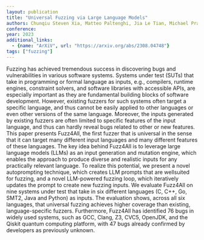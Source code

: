 ```yaml
---
layout: publication
title: "Universal Fuzzing via Large Language Models"
authors: Chunqiu Steven Xia, Matteo Paltenghi, Jia Le Tian, Michael Pradel, Lingming Zhang
conference:
year: 2023
additional_links:
  - {name: "ArXiV", url: "https://arxiv.org/abs/2308.04748"}
tags: ["fuzzing"]
---
```

Fuzzing has achieved tremendous success in discovering bugs and vulnerabilities in various software systems. Systems under test (SUTs) that take in programming or formal language as inputs, e.g., compilers, runtime engines, constraint solvers, and software libraries with accessible APIs, are especially important as they are fundamental building blocks of software development. However, existing fuzzers for such systems often target a specific language, and thus cannot be easily applied to other languages or even other versions of the same language. Moreover, the inputs generated by existing fuzzers are often limited to specific features of the input language, and thus can hardly reveal bugs related to other or new features. This paper presents Fuzz4All, the first fuzzer that is universal in the sense that it can target many different input languages and many different features of these languages. The key idea behind Fuzz4All is to leverage large language models (LLMs) as an input generation and mutation engine, which enables the approach to produce diverse and realistic inputs for any practically relevant language. To realize this potential, we present a novel autoprompting technique, which creates LLM prompts that are wellsuited for fuzzing, and a novel LLM-powered fuzzing loop, which iteratively updates the prompt to create new fuzzing inputs. We evaluate Fuzz4All on nine systems under test that take in six different languages (C, C++, Go, SMT2, Java and Python) as inputs. The evaluation shows, across all six languages, that universal fuzzing achieves higher coverage than existing, language-specific fuzzers. Furthermore, Fuzz4All has identified 76 bugs in widely used systems, such as GCC, Clang, Z3, CVC5, OpenJDK, and the Qiskit quantum computing platform, with 47 bugs already confirmed by developers as previously unknown.
